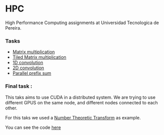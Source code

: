 # HPC
High Performance Computing assignments at Universidad Tecnologica de Pereira.


### Tasks

- [Matrix multiplication](https://github.com/pin3da/HPC/tree/master/matrix_mult)
- [Tiled Matrix multiplication](https://github.com/pin3da/HPC/tree/master/matrix_mult_tiled)
- [1D convolution](https://github.com/pin3da/HPC/tree/master/convolution1D)
- [2D convolution](https://github.com/pin3da/HPC/tree/master/convolution2D)
- [Parallel prefix sum](https://github.com/pin3da/HPC/tree/master/prefix_sum)


### Final task :

This taks aims to use CUDA in a distributed system. We are trying to use different GPUS on the same node, and different nodes connected to each other.

For this taks we used a [Number Theoretic Transform](http://en.wikipedia.org/wiki/Discrete_Fourier_transform_%28general%29#Number-theoretic_transform) as example.

You can see the code [here](https://github.com/pin3da/HPC/tree/master/final_task)
